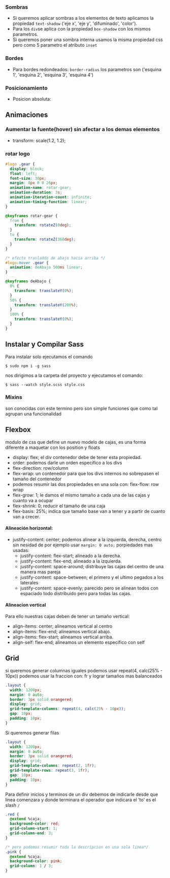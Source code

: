 ### Sombras

- Si queremos aplicar sombras a los elementos de texto aplicamos la propiedad `text-shadow` ('eje x', 'eje y', 'difuminado', 'color').
- Para los `div`se aplica con la propiedad `box-shadow` con los mismos parametros.
- Si queremos poner una sombra interna usamos la misma propiedad css pero como 5 parametro el atributo `inset`

### Bordes

- Para bordes redondeados: `border-radius` los parametros son ('esquina 1', 'esquina 2', 'esquina 3', 'esquina 4')

### Posicionamiento

- Posicion absoluta:

## Animaciones

### Aumentar la fuente(hover) sin afectar a los demas elementos

- transform: scale(1.2, 1.2);

### rotar logo

```css
#logo .gear {
  display: block;
  float: left;
  font-size: 30px;
  margin: 8px 0 0 26px;
  animation-name: rotar-gear;
  animation-duration: 3s;
  animation-iteration-count: infinite;
  animation-timing-function: linear;
}

@keyframes rotar-gear {
  from {
    transform: rotateZ(0deg);
  }
  to {
    transform: rotateZ(360deg);
  }
}

/* efecto trasladdo de abajo hacia arriba */
#logo:hover .gear {
  animation: deAbajo 500ms linear;
}

@keyframes deAbajo {
  0% {
    transform: translateY(0%);
  }
  50% {
    transform: translateY(200%);
  }
  100% {
    transform: translateY(0%);
  }
}
```

## Instalar y Compilar Sass

Para instalar solo ejecutamos el comando

```shell
$ sudo npm i -g sass
```

nos dirigimos a la carpeta del proyecto y ejecutamos el comando:

```shell
$ sass --watch style.scss style.css
```

### Mixins

son conocidas con este termino pero son simple funciones que como tal agrupan una funcionalidad

## Flexbox

modulo de css que define un nuevo modelo de cajas, es una forma diferente a maquetar con los position y floats

- display: flex; el div contenedor debe de tener esta propiedad.
- order: podemos darle un orden especifico a los divs
- flex-direction: row/column
- flex-wrap: un contenedor para que los divs internos no sobrepasen el tamaño del contenedor
- podemos resumir las dos propiedades en una sola con: flex-flow: row wrap
- flex-grow: 1; le damos el mismo tamaño a cada una de las cajas y cuanto va a ocupar
- flex-shrink: 0; reducir el tamaño de una caja
- flex-basis: 25%; indica que tamaño base van a tener y a partir de cuanto van a crecer.

#### Alineación horizontal:

- justify-content: center; podemos alinear a la izquierda, derecha, centro sin nesidad de por ejemplo usar `margin: 0 auto;` porpiedades mas usadas:
  - justify-content: flex-start; alineado a la derecha.
  - justify-content: flex-end; alineado a la izquierda.
  - justify-content: space-around; distribuye las cajas del centro de una manera mas pareja
  - justify-content: space-between; el primero y el ultimo pegados a los laterales
  - justify-content: space-evenly; parecido pero se alinean todos con espaciado todo distribuido pero para todas las cajas.

#### Alineacion vertical

Para ello nuestras cajas deben de tener un tamaño vertical:

- align-items: center; alineamos vertical al centro
- align-items: flex-end; alineamos vertical abajo.
- align-items: flex-start; alineamos vertical arriba.
- align-self: flex-end; alineamos un elemento especifico con self

## Grid

si queremos generar columnas iguales podemos usar repeat(4, calc(25% - 10px))
podemos usar la fraccion con: fr y lograr tamaños mas balanceados

```css
.layout {
  width: 1200px;
  margin: 0 auto;
  border: 3px solid orangered;
  display: grid;
  grid-template-columns: repeat(4, calc(25% - 10px));
  gap: 10px;
  padding: 10px;
}
```

Si queremos generar filas

```css
.layout {
  width: 1200px;
  margin: 0 auto;
  border: 3px solid orangered;
  display: grid;
  grid-template-columns: repeat(2, 1fr);
  grid-template-rows: repeat(3, 1fr);
  gap: 10px;
  padding: 10px;
}
```

Para definir inicios y terminos de un div debemos de indicarle desde que linea comenzara y donde terminara
el operador que indicara el 'to' es el slash `/`

```css
.red {
  @extend %caja;
  background-color: red;
  grid-column-start: 1;
  grid-column-end: 3;
}

/* pero podemos resumir toda la descripcion en una sola linea*/
.pink {
  @extend %caja;
  background-color: pink;
  grid-column: 1 / 3;
}
```
